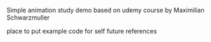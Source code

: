  Simple animation study demo based on udemy course by Maximilian Schwarzmuller


place to put example code for self future references
